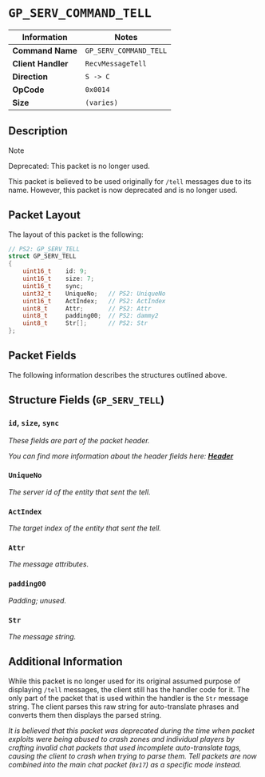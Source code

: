 # `GP_SERV_COMMAND_TELL`

| Information               | Notes |
|---                        |---    |
| **Command Name**          | `GP_SERV_COMMAND_TELL` |
| **Client Handler**        | `RecvMessageTell` |
| **Direction**             | `S -> C` |
| **OpCode**                | `0x0014` |
| **Size**                  | `(varies)` |

## Description

> [!NOTE]
> Deprecated: This packet is no longer used.

This packet is believed to be used originally for `/tell` messages due to its name. However, this packet is now deprecated and is no longer used.

## Packet Layout

The layout of this packet is the following:

```cpp
// PS2: GP_SERV_TELL
struct GP_SERV_TELL
{
    uint16_t    id: 9;
    uint16_t    size: 7;
    uint16_t    sync;
    uint32_t    UniqueNo;   // PS2: UniqueNo
    uint16_t    ActIndex;   // PS2: ActIndex
    uint8_t     Attr;       // PS2: Attr
    uint8_t     padding00;  // PS2: dammy2
    uint8_t     Str[];      // PS2: Str
};
```

## Packet Fields

The following information describes the structures outlined above.

## Structure Fields (`GP_SERV_TELL`)

### `id`, `size`, `sync`

_These fields are part of the packet header._

_You can find more information about the header fields here: [**Header**](/world/server/Header.md)_

### `UniqueNo`

_The server id of the entity that sent the tell._

### `ActIndex`

_The target index of the entity that sent the tell._

### `Attr`

_The message attributes._

### `padding00`

_Padding; unused._

### `Str`

_The message string._

## Additional Information

While this packet is no longer used for its original assumed purpose of displaying `/tell` messages, the client still has the handler code for it. The only part of the packet that is used within the handler is the `Str` message string. The client parses this raw string for auto-translate phrases and converts them then displays the parsed string.

_It is believed that this packet was deprecated during the time when packet exploits were being abused to crash zones and individual players by crafting invalid chat packets that used incomplete auto-translate tags, causing the client to crash when trying to parse them. Tell packets are now combined into the main chat packet (`0x17`) as a specific mode instead._
